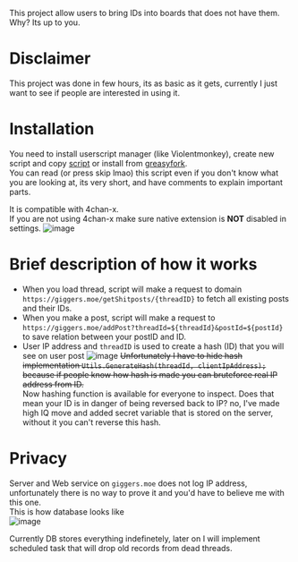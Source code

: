 This project allow users to bring IDs into boards that does not have them.
Why? Its up to you.

# Disclaimer
This project was done in few hours, its as basic as it gets, currently I just want to see if people are interested in using it.

# Installation
You need to install userscript manager (like Violentmonkey), create new script and copy [script](userscript.js) or install from [greasyfork](https://greasyfork.org/en/scripts/485980-4chan-idficator).<br>
You can read (or press skip lmao) this script even if you don't know what you are looking at, its very short, and have comments to explain important parts. <br>

It is compatible with 4chan-x. <br>
If you are not using 4chan-x make sure native extension is **NOT** disabled in settings.
![image](https://github.com/doomkek/4chanIdificator/assets/141933494/426662d0-d1b5-4d1e-91ad-50a361ca5e9d)


# Brief description of how it works
- When you load thread, script will make a request to domain `https://giggers.moe/getShitposts/{threadID}` to fetch all existing posts and their IDs. 
- When you make a post, script will make a request to `https://giggers.moe/addPost?threadId=${threadId}&postId=${postId}` to save relation between your postID and ID. 
- User IP address and `threadID` is used to create a hash (ID) that you will see on user post 
![image](https://github.com/doomkek/4chanIdificator/assets/141933494/a51a8427-b099-4e98-b2f9-266622bd7b6f)
~~Unfortunately I have to hide hash implementation `Utils.GenerateHash(threadId, clientIpAddress);` because if people know how hash is made you can bruteforce real IP address from ID.~~ <br>
Now hashing function is available for everyone to inspect. Does that mean your ID is in danger of being reversed back to IP? no, I've made high IQ move and added secret variable that is stored on the server, without it you can't reverse this hash.

# Privacy
Server and Web service on `giggers.moe` does not log IP address, unfortunately there is no way to prove it and you'd have to believe me with this one. <br>
This is how database looks like <br>
![image](https://github.com/doomkek/4chanIdificator/assets/141933494/b573176b-5b93-450c-b1f8-96f7cd86be6b)

Currently DB stores everything indefinetely, later on I will implement scheduled task that will drop old records from dead threads.

